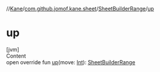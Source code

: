 //[Kane](../../index.md)/[com.github.jomof.kane.sheet](../index.md)/[SheetBuilderRange](index.md)/[up](up.md)



# up  
[jvm]  
Content  
open override fun [up](up.md)(move: [Int](https://kotlinlang.org/api/latest/jvm/stdlib/kotlin/-int/index.html)): [SheetBuilderRange](index.md)  



